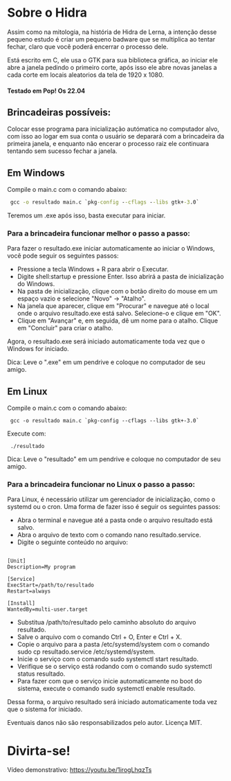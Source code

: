 # Sobre o Hidra 

Assim como na mitologia, na história de Hidra de Lerna, a intenção desse pequeno estudo é criar um pequeno badware que se multiplica ao tentar fechar, claro que você poderá encerrar o processo dele.

Está escrito em C, ele usa o GTK para sua biblioteca gráfica, ao iniciar ele abre a janela pedindo o primeiro corte, após isso ele abre novas janelas a cada corte em locais aleatorios da tela de 1920 x 1080.

#### Testado em Pop! Os 22.04


## Brincadeiras possíveis: 

Colocar esse programa para inicialização autómatica no computador alvo, com isso ao logar em sua conta o usuário se deparará com a brincadeira da primeira janela, e enquanto não encerar o processo raiz ele continuara tentando sem sucesso fechar a janela.


## Em Windows

Compile o main.c com o comando abaixo: 
``` cmd
 gcc -o resultado main.c `pkg-config --cflags --libs gtk+-3.0`
```
Teremos um .exe após isso, basta executar para iniciar.

### Para a brincadeira funcionar melhor o passo a passo:
Para fazer o resultado.exe iniciar automaticamente ao iniciar o Windows, você pode seguir os seguintes passos:

* Pressione a tecla Windows + R para abrir o Executar.
* Digite shell:startup e pressione Enter. Isso abrirá a pasta de inicialização do Windows.
* Na pasta de inicialização, clique com o botão direito do mouse em um espaço vazio e selecione "Novo" -> "Atalho".
* Na janela que aparecer, clique em "Procurar" e navegue até o local onde o arquivo resultado.exe está salvo. Selecione-o e clique em "OK".
* Clique em "Avançar" e, em seguida, dê um nome para o atalho. Clique em "Concluir" para criar o atalho.

Agora, o resultado.exe será iniciado automaticamente toda vez que o Windows for iniciado.

Dica: Leve o ".exe" em um pendrive e coloque no computador de seu amigo.

## Em Linux
Compile o main.c com o comando abaixo: 
``` shell
 gcc -o resultado main.c `pkg-config --cflags --libs gtk+-3.0`
```
Execute com:
``` shell
 ./resultado
```

Dica: Leve o "resultado" em um pendrive e coloque no computador de seu amigo.


### Para a brincadeira funcionar no Linux o passo a passo:
Para Linux, é necessário utilizar um gerenciador de inicialização, como o systemd ou o cron. Uma forma de fazer isso é seguir os seguintes passos:

* Abra o terminal e navegue até a pasta onde o arquivo resultado está salvo.
* Abra o arquivo de texto com o comando nano resultado.service.
* Digite o seguinte conteúdo no arquivo:

``` shell

[Unit]
Description=My program

[Service]
ExecStart=/path/to/resultado
Restart=always

[Install]
WantedBy=multi-user.target
```

* Substitua /path/to/resultado pelo caminho absoluto do arquivo resultado.
* Salve o arquivo com o comando Ctrl + O, Enter e Ctrl + X.
* Copie o arquivo para a pasta /etc/systemd/system com o comando sudo cp resultado.service /etc/systemd/system.
* Inicie o serviço com o comando sudo systemctl start resultado.
* Verifique se o serviço está rodando com o comando sudo systemctl status resultado.
* Para fazer com que o serviço inicie automaticamente no boot do sistema, execute o comando sudo systemctl enable resultado.

Dessa forma, o arquivo resultado será iniciado automaticamente toda vez que o sistema for iniciado.


Eventuais danos não são responsabilizados pelo autor. Licença MIT.

# Divirta-se!

Vídeo demonstrativo:
https://youtu.be/1irogLhqzTs